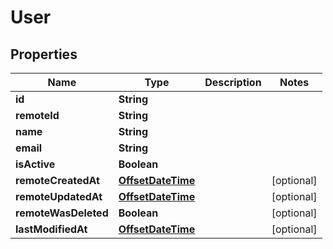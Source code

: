 # User

## Properties
Name | Type | Description | Notes
------------ | ------------- | ------------- | -------------
**id** | **String** |  | 
**remoteId** | **String** |  | 
**name** | **String** |  | 
**email** | **String** |  | 
**isActive** | **Boolean** |  | 
**remoteCreatedAt** | [**OffsetDateTime**](OffsetDateTime.md) |  |  [optional]
**remoteUpdatedAt** | [**OffsetDateTime**](OffsetDateTime.md) |  |  [optional]
**remoteWasDeleted** | **Boolean** |  |  [optional]
**lastModifiedAt** | [**OffsetDateTime**](OffsetDateTime.md) |  |  [optional]
